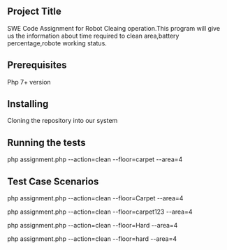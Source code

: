 Project Title
-------------------
SWE Code Assignment for Robot Cleaing operation.This program will give us the information about time required to clean area,battery percentage,robote working status.

Prerequisites
-------------------
Php 7+ version

Installing
-------------------
Cloning the repository into our system

Running the tests
-------------------
php assignment.php --action=clean --floor=carpet --area=4

Test Case Scenarios
-------------------
php assignment.php --action=clean --floor=Carpet --area=4

php assignment.php --action=clean --floor=carpet123 --area=4

php assignment.php --action=clean --floor=Hard --area=4

php assignment.php --action=clean --floor=hard --area=4


